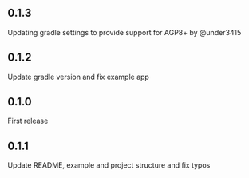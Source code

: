 ## 0.1.3
Updating gradle settings to provide support for AGP8+ by @under3415

## 0.1.2
Update gradle version and fix example app

## 0.1.0
First release

## 0.1.1
Update README, example and project structure and fix typos